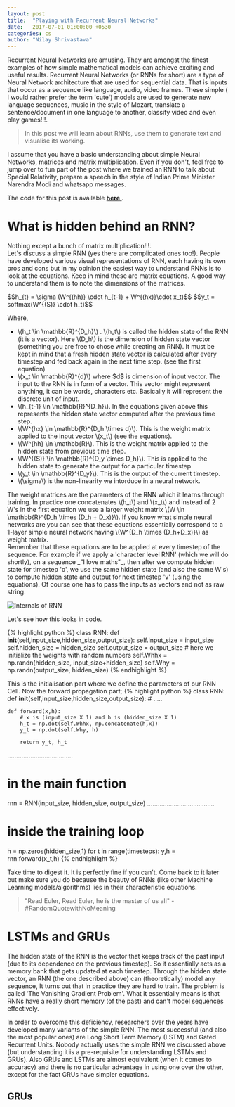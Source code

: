 ```yaml
---
layout: post
title:  "Playing with Recurrent Neural Networks"
date:   2017-07-01 01:00:00 +0530
categories: cs
author: "Nilay Shrivastava"
---
```

Recurrent Neural Networks are amusing. They are amongst the finest examples of how simple mathematical models can achieve exciting and useful results. Recurrent Neural Networks (or RNNs for short) are a type of Neural Network architecture that are used for sequential data. That is inputs that occur as a sequence like language, audio, video frames. These simple ( I would rather prefer the term 'cute') models are used to generate new language sequences, music in the style of Mozart, translate a sentence/document in one language to another, classify video and even play games!!!.

> In this post we will learn about RNNs, use them to generate text and visualise its working.

I assume that you have a basic understanding about simple Neural Networks, matrices and matrix multiplication. Even if you don't, feel free to jump over to fun part of the post where we trained an RNN to
talk about Special Relativity, prepare a speech in the style of Indian Prime Minister Narendra Modi and whatsapp messages.

The code for this post is available [ __here__ ](https://github.com/euler16/CharRNN). 



# What is hidden behind an RNN?

Nothing except a bunch of matrix multiplication!!!.<br>
Let's discuss a simple RNN (yes there are complicated ones too!).
People have developed various visual representations of RNN, each having its own pros and cons but in my opinion the easiest way to understand RNNs is to look at the equations. Keep in mind these are matrix equations. A good way to understand them is to note the dimensions of the matrices.

<div>
$$h_{t} = \sigma (W^{(hh)} \cdot h_{t-1} + W^{(hx)}\cdot x_t)$$        
$$y_t = softmax(W^{(S)} \cdot h_t)$$

Where,
<ul>
<li> \(h_t \in \mathbb{R}^{D_h}\) . \(h_t\) is called the hidden state of the RNN (it is a vector). Here \(D_h\) is the dimension of hidden state vector (something you are free to chose while creating an RNN). It must be kept in mind that a fresh hidden state vector is calculated after every timestep and fed back again in the next time step. (see the first equation)</li>
<li> \(x_t \in \mathbb{R}^{d}\) where $d$ is dimension of input vector. The input to the RNN is in form of a vector. This vector might represent anything, it can be words, characters etc. Basically it will represent the discrete unit of input. </li>
<li> \(h_{t-1} \in \mathbb{R}^{D_h}\). In the equations given above this represents the hidden state vector computed after the previous time step.</li>
<li> \(W^{hx} \in \mathbb{R}^{D_h \times d}\). This is the weight matrix applied to the input vector \(x_t\)
 (see the equations).</li>
<li>\(W^{hh} \in \mathbb{R}\). This is the weight matrix applied to the hidden state from previous time step.</li>
<li>\(W^{(S)} \in \mathbb{R}^{D_y \times D_h}\). This is applied to the hidden state to generate the output for a particular timestep</li>
<li> \(y_t \in \mathbb{R}^{D_y}\). This is the output of the current timestep.</li>
<li> \(\sigma\) is the non-linearity we intorduce in a neural network. </li>
</ul>
The weight matrices are the parameters of the RNN which it learns through training. In practice one concatenates \(h_t\) and \(x_t\) and instead of 2 W's in the first equation we use a larger weight matrix \(W \in \mathbb{R}^{D_h \times (D_h + D_x)}\). If you know what simple neural networks are you can see that these equations essentially correspond to a 1-layer simple neural network having \(W^{D_h \times (D_h+D_x)}\) as weight matrix. 
</div>
Remember that these equations are to be applied at every timestep of the sequence. For example if we apply a 'character level RNN' (which we will do shortly), on a sequence _"I love maths"_, then after we compute hidden state for timestep 'o', we use the same hidden state (and also the same W's) to compute hidden state and output for next timestep 'v' (using the equations). Of course one has to pass the inputs as vectors and not as raw string.

![Internals of RNN]({{site.baseurl}}/assets/playing-with-rnn/internal-rnn.svg)


Let's see how this looks in code.

{% highlight python %}
class RNN:
	def __init__(self,input_size,hidden_size,output_size):
		self.input_size  = input_size
		self.hidden_size = hidden_size
		self.output_size = output_size
		# here we initialize the weights with random numbers
		self.Whhx = np.randn(hidden_size, input_size+hidden_size)
		self.Why  = np.randn(output_size, hidden_size) 
{% endhighlight %}

This is the initialisation part where we define the parameters of our RNN Cell. Now the forward propagation part; 
{% highlight python %}
class RNN:
	def __init__(self,input_size,hidden_size,output_size):
		# .....

	def forward(x,h):
		# x is (input_size X 1) and h is (hidden_size X 1)
		h_t = np.dot(self.Whhx, np.concatenate(h,x))
		y_t = np.dot(self.Why, h)

		return y_t, h_t

.....................................

# in the main function
rnn = RNN(input_size, hidden_size, output_size)
......................................

# inside the training loop
h = np.zeros(hidden_size,1)
for t in range(timesteps):
	y,h = rnn.forward(x_t,h)
{% endhighlight %}

Take time to digest it. It is perfectly fine if you can't. Come back to it later but make sure you do because the beauty of RNNs (like other Machine Learning models/algorithms) lies in their characteristic equations.

> "Read Euler, Read Euler, he is the master of us all"
>                                                     - #RandomQuotewithNoMeaning

# LSTMs and GRUs

The hidden state of the RNN is the vector that keeps track of the past input (due to its dependence on the previous timestep). So it essentially acts as a memory bank that gets updated at each timestep.
Through the hidden state vector, an RNN (the one described above) can (theoretically) model any sequence, It turns out that in practice they are hard to train. The problem is called 'The Vanishing Gradient Problem'. What it essentially means is that RNNs have a really short memory (of the past) and can't model sequences effectively.<br>

In order to overcome this deficiency, researchers over the years have developed many variants of the simple RNN. The most successful (and also the most popular ones) are Long Short Term Memory (LSTM) and Gated Recurrent Units. Nobody actually uses the simple RNN we discussed above (but understanding it is a pre-requisite for understanding LSTMs and GRUs). Also GRUs and LSTMs are almost equivalent (when it comes to accuracy) and there is no particular advantage in using  one over the other, except for the fact GRUs have simpler equations.

## GRUs

